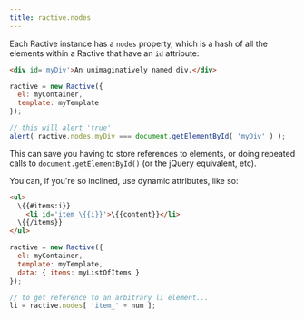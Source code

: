 ```yaml
---
title: ractive.nodes
---
```

Each Ractive instance has a `nodes` property, which is a hash of all the elements within a Ractive that have an `id` attribute:

```html
<div id='myDiv'>An unimaginatively named div.</div>
```

```js
ractive = new Ractive({
  el: myContainer,
  template: myTemplate
});

// this will alert 'true'
alert( ractive.nodes.myDiv === document.getElementById( 'myDiv' ) );
```

This can save you having to store references to elements, or doing repeated calls to `document.getElementById()` (or the jQuery equivalent, etc).

You can, if you're so inclined, use dynamic attributes, like so:

```html
<ul>
  \{{#items:i}}
    <li id='item_\{{i}}'>\{{content}}</li>
  \{{/items}}
</ul>
```

```js
ractive = new Ractive({
  el: myContainer,
  template: myTemplate,
  data: { items: myListOfItems }
});

// to get reference to an arbitrary li element...
li = ractive.nodes[ 'item_' + num ];
```
